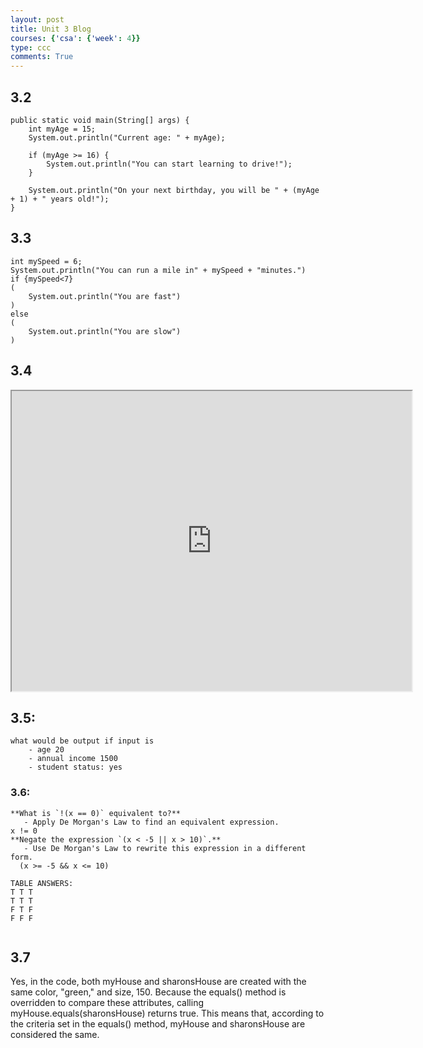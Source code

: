 ```yaml
---
layout: post
title: Unit 3 Blog
courses: {'csa': {'week': 4}}
type: ccc
comments: True
---
```

## 3.2

``` 
public static void main(String[] args) {
    int myAge = 15;
    System.out.println("Current age: " + myAge);
    
    if (myAge >= 16) {
        System.out.println("You can start learning to drive!");
    }

    System.out.println("On your next birthday, you will be " + (myAge + 1) + " years old!");
}

```

## 3.3
``` 
int mySpeed = 6; 
System.out.println("You can run a mile in" + mySpeed + "minutes.")
if {mySpeed<7}
(
    System.out.println("You are fast")
)
else 
(
    System.out.println("You are slow")
)
``` 
## 3.4

<iframe src="https://drive.google.com/file/d/1ZX4sNIcg0qD6GF9azik3kknDhwe4YKo9/preview" width="640" height="480" allow="autoplay"></iframe>


## 3.5:
```
what would be output if input is 
    - age 20
    - annual income 1500
    - student status: yes
```

### 3.6: 
```
**What is `!(x == 0)` equivalent to?**
   - Apply De Morgan's Law to find an equivalent expression.
x != 0
**Negate the expression `(x < -5 || x > 10)`.**
   - Use De Morgan's Law to rewrite this expression in a different form.
  (x >= -5 && x <= 10)

TABLE ANSWERS: 
T T T 
T T T
F T F
F F F
   
```

## 3.7

Yes, in the  code, both myHouse and sharonsHouse are created with the same color, "green," and size, 150. Because the equals() method is overridden to compare these attributes, calling myHouse.equals(sharonsHouse) returns true. This means that, according to the criteria set in the equals() method, myHouse and sharonsHouse are considered the same.
